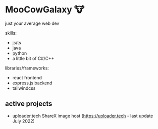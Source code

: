 # MooCowGalaxy 🐮
just your average web dev

skills:
- js/ts
- java
- python
- a little bit of C#/C++

libraries/frameworks:
- react frontend
- express.js backend
- tailwindcss

## active projects
- uploader.tech ShareX image host (https://uploader.tech - last update July 2022)
